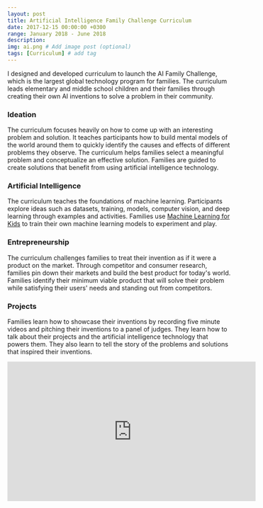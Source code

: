 ```yaml
---
layout: post
title: Artificial Intelligence Family Challenge Curriculum
date: 2017-12-15 00:00:00 +0300
range: January 2018 - June 2018
description:
img: ai.png # Add image post (optional)
tags: [Curriculum] # add tag
---
```


I designed and developed curriculum to launch the AI Family Challenge, which is the largest global technology program for families. The curriculum leads elementary and middle school children and their families through creating their own AI inventions to solve a problem in their community.

### Ideation
The curriculum focuses heavily on how to come up with an interesting problem and solution. It teaches participants how to build mental models of the world around them to quickly identify the causes and effects of different problems they observe. The curriculum helps families select a meaningful problem and conceptualize an effective solution. Families are guided to create solutions that benefit from using artificial intelligence technology.

### Artificial Intelligence
The curriculum teaches the foundations of machine learning. Participants explore ideas such as datasets, training, models, computer vision, and deep learning through examples and activities. Families use [Machine Learning for Kids](https://machinelearningforkids.co.uk/) to train their own machine learning models to experiment and play.

### Entrepreneurship
The curriculum challenges families to treat their invention as if it were a product on the market. Through competitor and consumer research, families pin down their markets and build the best product for today's world. Families identify their minimum viable product that will solve their problem while satisfying their users' needs and standing out from competitors.

### Projects
Families learn how to showcase their inventions by recording five minute videos and pitching their inventions to a panel of judges. They learn how to talk about their projects and the artificial intelligence technology that powers them. They also learn to tell the story of the problems and solutions that inspired their inventions.

<iframe width="560" height="315" src="https://www.youtube.com/embed/58R80Xk6Hgw" frameborder="0" gesture="media" allow="encrypted-media" allowfullscreen class="center-image"></iframe>